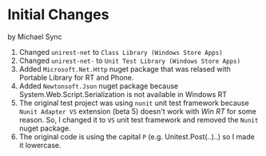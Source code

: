 # Initial Changes

by Michael Sync

1. Changed `unirest-net` to `Class Library (Windows Store Apps)`
2. Changed `unirest-net-` to `Unit Test Library (Windows Store Apps)`
3. Added `Microsoft.Net.Http` nuget package that was relased with Portable Library for RT and Phone. 
4. Added `Newtonsoft.Json` nuget package because System.Web.Script.Serialization is not available in Windows RT
5. The original test project was using `nunit` unit test framework because `Nunit Adapter VS` extension (beta 5) doesn't work with _Win RT_ for some reason. So, I changed it to `VS` unit test framework and removed the `Nunit` nuget package. 
6. The original code is using the capital `P` (e.g. Unitest.Post(..)..) so I made it lowercase. 

